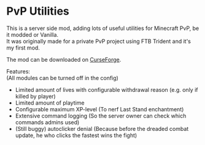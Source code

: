 # PvP Utilities
This is a server side mod, adding lots of useful utilities for Minecraft PvP, be it modded or Vanilla.\
It was originally made for a private PvP project using FTB Trident and it's my first mod.

The mod can be downloaded on [CurseForge](https://www.curseforge.com/minecraft/mc-mods/pvp-utilities).
 
Features:\
(All modules can be turned off in the config)
* Limited amount of lives with configurable withdrawal reason (e.g. only if killed by player)
* Limited amount of playtime
* Configurable maximum XP-level
  (To nerf Last Stand enchantment)
* Extensive command logging
  (So the server owner can check which commands admins used)
* (Still buggy) autoclicker denial
  (Because before the dreaded combat update, he who clicks the fastest wins the fight)
